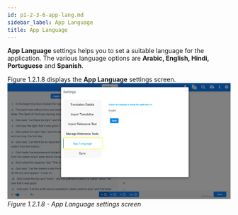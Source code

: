 ```yaml
---
id: p1-2-3-6-app-lang.md
sidebar_label: App Language
title: App Language
---
```




**App Language** settings helps you to set a suitable language for the application. The various language options are **Arabic, English, Hindi, Portuguese** and **Spanish**.

Figure 1.2.1.8 displays the **App Language** settings screen.
![alt text](../../../../../../static/AutographaLiveImages/Getting_Started/app-language-ui-fig-1.2.1.8.jpg 'App Language settings screen')
_Figure 1.2.1.8 - App Language settings screen_

